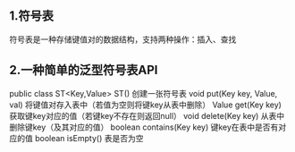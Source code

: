 ## 1.符号表
符号表是一种存储键值对的数据结构，支持两种操作：插入、查找

## 2.一种简单的泛型符号表API
public class ST<Key,Value>
ST()  创建一张符号表
void put(Key key, Value, val)  将键值对存入表中（若值为空则将键key从表中删除）
Value get(Key key)  获取键key对应的值（若键key不存在则返回null）
void delete(Key key)  从表中删除键key（及其对应的值）
boolean contains(Key key)  键key在表中是否有对应的值
boolean isEmpty() 表是否为空
